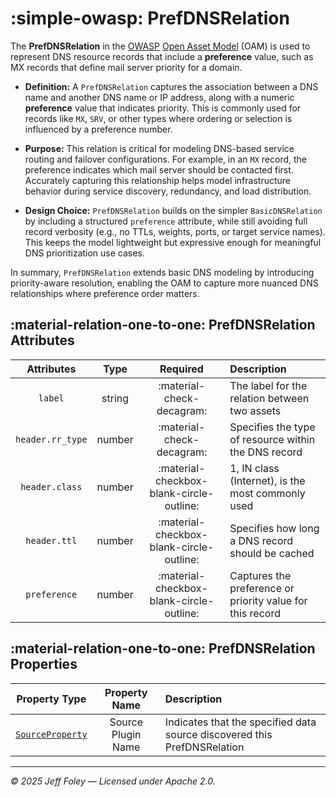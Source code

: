 # :simple-owasp: PrefDNSRelation

The **PrefDNSRelation** in the [OWASP](https://owasp.org) [Open Asset Model](https://github.com/owasp-amass/open-asset-model) (OAM) is used to represent DNS resource records that include a **preference** value, such as MX records that define mail server priority for a domain.

- **Definition:** A `PrefDNSRelation` captures the association between a DNS name and another DNS name or IP address, along with a numeric **preference** value that indicates priority. This is commonly used for records like `MX`, `SRV`, or other types where ordering or selection is influenced by a preference number.

- **Purpose:** This relation is critical for modeling DNS-based service routing and failover configurations. For example, in an `MX` record, the preference indicates which mail server should be contacted first. Accurately capturing this relationship helps model infrastructure behavior during service discovery, redundancy, and load distribution.

- **Design Choice:** `PrefDNSRelation` builds on the simpler `BasicDNSRelation` by including a structured `preference` attribute, while still avoiding full record verbosity (e.g., no TTLs, weights, ports, or target service names). This keeps the model lightweight but expressive enough for meaningful DNS prioritization use cases.

In summary, `PrefDNSRelation` extends basic DNS modeling by introducing priority-aware resolution, enabling the OAM to capture more nuanced DNS relationships where preference order matters.

## :material-relation-one-to-one: PrefDNSRelation Attributes

| Attributes       | Type      | Required   | Description  |
| :--------------: | :-------: | :--------: | :----------- |
| `label` | string | :material-check-decagram: | The label for the relation between two assets |
| `header.rr_type` | number | :material-check-decagram: | Specifies the type of resource within the DNS record |
| `header.class` | number | :material-checkbox-blank-circle-outline: | 1, IN class (Internet), is the most commonly used |
| `header.ttl` | number | :material-checkbox-blank-circle-outline: | Specifies how long a DNS record should be cached |
| `preference` | number | :material-checkbox-blank-circle-outline: | Captures the preference or priority value for this record |

## :material-relation-one-to-one: PrefDNSRelation Properties

| Property Type       | Property Name       | Description   |
| :-----------------: | :-----------------: | :------------ |
| [`SourceProperty`](../properties/source_property.md) | Source Plugin Name | Indicates that the specified data source discovered this PrefDNSRelation |

---

*© 2025 Jeff Foley — Licensed under Apache 2.0.*
